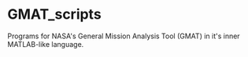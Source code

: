 # GMAT_scripts
Programs for NASA's General Mission Analysis Tool (GMAT) in it's inner MATLAB-like language.
